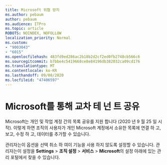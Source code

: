 ```yaml
---
title: Microsoft 위협 방지
ms.author: pebaum
author: pebaum
ms.audience: ITPro
ms.topic: article
ROBOTS: NOINDEX, NOFOLLOW
localization_priority: Normal
ms.custom:
- "9003043"
- "6015"
ms.openlocfilehash: 483fd9ed286ac2b18b2d2cf2ed0fb2748cb566c6
ms.sourcegitcommit: b7bbe4c5419668ce8e84196db382032ca09cd176
ms.translationtype: MT
ms.contentlocale: ko-KR
ms.lasthandoff: 09/08/2020
ms.locfileid: "47406597"
---
```

# <a name="microsoft-to-do-cross-tenant-sharing"></a>Microsoft를 통해 교차 테 넌 트 공유

Microsoft는 개인 및 작업 계정 간의 목록 공유를 지원 합니다 (2020 년 9 월 25 일 시작). 이렇게 하면 조직의 사용자가 개인 Microsoft 계정에서 소유한 목록에 연결 하 고, 보고, 수정 하 고, 데이터를 추가할 수 있습니다.

관리자는이 옵션을 선택 취소 하 여이 기능을 사용 하지 않도록 설정할 수 있습니다.
관리자는이 설정을 **Settings**  >  **조직 설정**  >  **서비스**  >  **Microsoft**의 설정 아래에 있는 관리 포털에서 찾을 수 있습니다.
